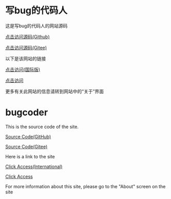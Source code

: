 # 写bug的代码人

这是写bug的代码人的网站源码

[点击访问源码(Github)](https://github.com/1stbugcoder/website)

[点击访问源码(Gitee)](https://gitee.com/bugcoder1/website)

以下是该网站的链接

[点击访问(国际版)](https://1stbugcoder.github.io/)

[点击访问](https://bugcoder1.gitee.io/)

更多有关此网站的信息请转到网站中的“关于”界面




# bugcoder 

This is the source code of the site.

[Source Code(GitHub)](https://github.com/1stbugcoder/website)

[Source Code(Gitee)](https://gitee.com/bugcoder1/website)

Here is a link to the site 

[Click Access(International)](https://1stbugcoder.github.io/)

[Click Access](https://bugcoder1.gitee.io/)

For more information about this site, please go to the "About" screen on the site

